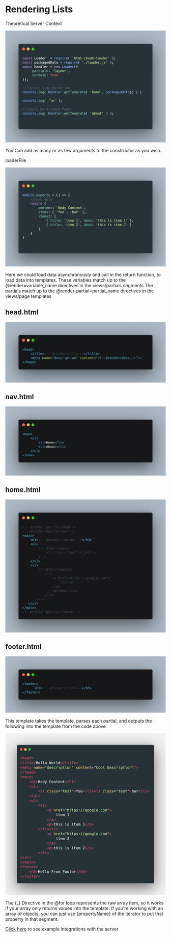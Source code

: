 # Rendering Lists

Theoretical Server Context

![](img/example/example1.png)

You Can add as many or as few arguments to the constructor as you wish.

loaderFile

![](img/example/loaderFile.png)

Here we could load data asynchronously and call in the return function, to load data into templates. These variables match up to the @render=variable_name directives in the views/partials segments
The partials match up to the @render-partial=partial_name directives in the views/page templates

## head.html

![](img/example/head_html.png)

## nav.html

![](img/example/nav_html.png)
    
## home.html

![](img/example/home_html.png)

## footer.html

![](img/example/footer_html.png)

This template takes the template, parses each partial, and outputs the following into the template from the code above

![](img/example/home_html_render.png)

The {_} Directive in the @for loop represents the raw array item, so it works if your array only returns values into the template. If you're working with an array of objects, you can just use {propertyName} of the iterator to put that property in that segment. 


[Click here](https://github.com/abschill/html-chunk-loader/tree/master/examples) to see example integrations with the server